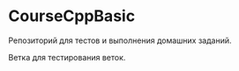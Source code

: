 # CourseCppBasic

Репозиторий для тестов и выполнения домашних заданий.

Ветка для тестирования веток.
